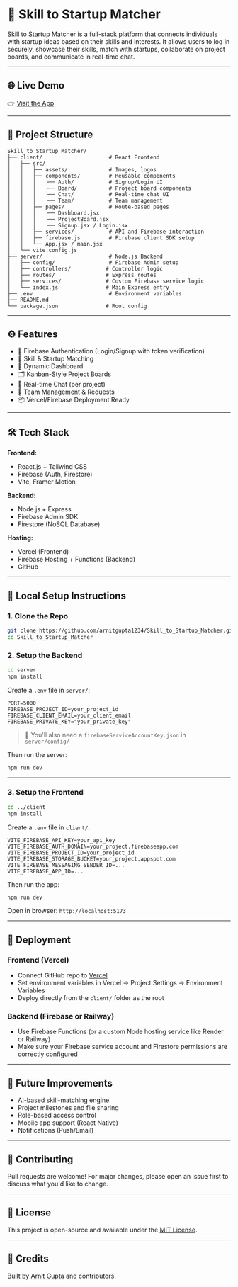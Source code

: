 
# 🚀 Skill to Startup Matcher

Skill to Startup Matcher is a full-stack platform that connects individuals with startup ideas based on their skills and interests. It allows users to log in securely, showcase their skills, match with startups, collaborate on project boards, and communicate in real-time chat.

---

## 🌐 Live Demo

👉 [Visit the App](https://skilltostartupmatcher.vercel.app)

---

## 📂 Project Structure

```
Skill_to_Startup_Matcher/
├── client/                     # React Frontend
│   ├── src/
│   │   ├── assets/             # Images, logos
│   │   ├── components/         # Reusable components
│   │   │   ├── Auth/           # Signup/Login UI
│   │   │   ├── Board/          # Project board components
│   │   │   ├── Chat/           # Real-time chat UI
│   │   │   └── Team/           # Team management
│   │   ├── pages/              # Route-based pages
│   │   │   ├── Dashboard.jsx
│   │   │   ├── ProjectBoard.jsx
│   │   │   └── Signup.jsx / Login.jsx
│   │   ├── services/           # API and Firebase interaction
│   │   ├── firebase.js         # Firebase client SDK setup
│   │   └── App.jsx / main.jsx
│   └── vite.config.js
├── server/                     # Node.js Backend
│   ├── config/                 # Firebase Admin setup
│   ├── controllers/           # Controller logic
│   ├── routes/                # Express routes
│   ├── services/              # Custom Firebase service logic
│   └── index.js               # Main Express entry
├── .env                        # Environment variables
├── README.md
└── package.json               # Root config
```

---

## ⚙️ Features

- 🔐 Firebase Authentication (Login/Signup with token verification)
- 💼 Skill & Startup Matching
- 🧠 Dynamic Dashboard
- 🗂 Kanban-Style Project Boards
- 💬 Real-time Chat (per project)
- 👥 Team Management & Requests
- 📦 Vercel/Firebase Deployment Ready

---

## 🛠️ Tech Stack

**Frontend:**
- React.js + Tailwind CSS
- Firebase (Auth, Firestore)
- Vite, Framer Motion

**Backend:**
- Node.js + Express
- Firebase Admin SDK
- Firestore (NoSQL Database)

**Hosting:**
- Vercel (Frontend)
- Firebase Hosting + Functions (Backend)
- GitHub

---

## 🧪 Local Setup Instructions

### 1. Clone the Repo

```bash
git clone https://github.com/arnitgupta1234/Skill_to_Startup_Matcher.git
cd Skill_to_Startup_Matcher
```

### 2. Setup the Backend

```bash
cd server
npm install
```

Create a `.env` file in `server/`:

```
PORT=5000
FIREBASE_PROJECT_ID=your_project_id
FIREBASE_CLIENT_EMAIL=your_client_email
FIREBASE_PRIVATE_KEY="your_private_key"
```

> 🔑 You'll also need a `firebaseServiceAccountKey.json` in `server/config/`

Then run the server:

```bash
npm run dev
```

---

### 3. Setup the Frontend

```bash
cd ../client
npm install
```

Create a `.env` file in `client/`:

```
VITE_FIREBASE_API_KEY=your_api_key
VITE_FIREBASE_AUTH_DOMAIN=your_project.firebaseapp.com
VITE_FIREBASE_PROJECT_ID=your_project_id
VITE_FIREBASE_STORAGE_BUCKET=your_project.appspot.com
VITE_FIREBASE_MESSAGING_SENDER_ID=...
VITE_FIREBASE_APP_ID=...
```

Then run the app:

```bash
npm run dev
```

Open in browser: `http://localhost:5173`

---

## 🚀 Deployment

### Frontend (Vercel)
- Connect GitHub repo to [Vercel](https://vercel.com)
- Set environment variables in Vercel → Project Settings → Environment Variables
- Deploy directly from the `client/` folder as the root

### Backend (Firebase or Railway)
- Use Firebase Functions (or a custom Node hosting service like Render or Railway)
- Make sure your Firebase service account and Firestore permissions are correctly configured

---

## 🧱 Future Improvements

- AI-based skill-matching engine
- Project milestones and file sharing
- Role-based access control
- Mobile app support (React Native)
- Notifications (Push/Email)

---

## 🤝 Contributing

Pull requests are welcome! For major changes, please open an issue first to discuss what you'd like to change.

---

## 📄 License

This project is open-source and available under the [MIT License](LICENSE).

---

## 🙌 Credits

Built by [Arnit Gupta](https://github.com/arnitgupta1234) and contributors.
